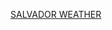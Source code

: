 <a class="weatherwidget-io" href="https://forecast7.com/pt/n12d97n38d50/salvador/" data-label_1="SALVADOR" data-label_2="WEATHER" data-font="Tinos" data-icons="Climacons Animated" data-theme="beige" data-basecolor="#FDF7F7" data-shadow="#FDF7F7" data-textcolor="#BD8F84" data-highcolor="#BD8F84" data-lowcolor="#BD8F84" data-suncolor="#BD8F84" data-mooncolor="#BD8F84" data-cloudcolor="#BD8F84" data-cloudfill="#FDF7F7" data-raincolor="#397B70" data-snowcolor="#FFFFFF" >SALVADOR WEATHER</a>
<script>
!function(d,s,id){var js,fjs=d.getElementsByTagName(s)[0];if(!d.getElementById(id)){js=d.createElement(s);js.id=id;js.src='https://weatherwidget.io/js/widget.min.js';fjs.parentNode.insertBefore(js,fjs);}}(document,'script','weatherwidget-io-js');
</script>
